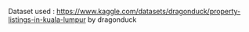 Dataset used :
https://www.kaggle.com/datasets/dragonduck/property-listings-in-kuala-lumpur by dragonduck

